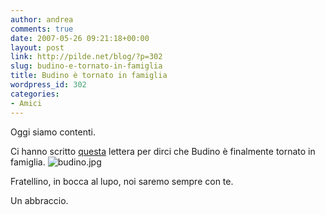 ```yaml
---
author: andrea
comments: true
date: 2007-05-26 09:21:18+00:00
layout: post
link: http://pilde.net/blog/?p=302
slug: budino-e-tornato-in-famiglia
title: Budino è tornato in famiglia
wordpress_id: 302
categories:
- Amici
---
```


Oggi siamo contenti.

Ci hanno scritto [questa](http://pilde.net/blog/wp-content/uploads/2007/05/lettera.pdf) lettera per dirci che Budino è finalmente tornato in famiglia.
![budino.jpg](http://pilde.net/blog/wp-content/uploads/2007/05/budino.jpg)

Fratellino, in bocca al lupo, noi saremo sempre con te.

Un abbraccio.
